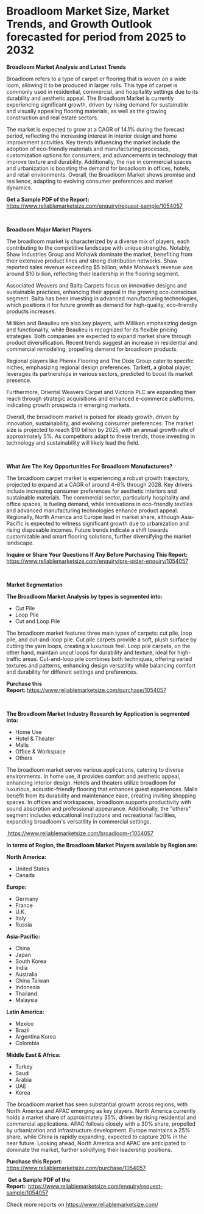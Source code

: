 <p><h1>Broadloom Market Size, Market Trends, and Growth Outlook forecasted for period from 2025 to 2032</h1></p><p><strong>Broadloom Market Analysis and Latest Trends</strong></p>
<p><p>Broadloom refers to a type of carpet or flooring that is woven on a wide loom, allowing it to be produced in larger rolls. This type of carpet is commonly used in residential, commercial, and hospitality settings due to its durability and aesthetic appeal. The Broadloom Market is currently experiencing significant growth, driven by rising demand for sustainable and visually appealing flooring materials, as well as the growing construction and real estate sectors.</p><p>The market is expected to grow at a CAGR of 14.1% during the forecast period, reflecting the increasing interest in interior design and home improvement activities. Key trends influencing the market include the adoption of eco-friendly materials and manufacturing processes, customization options for consumers, and advancements in technology that improve texture and durability. Additionally, the rise in commercial spaces and urbanization is boosting the demand for broadloom in offices, hotels, and retail environments. Overall, the Broadloom Market shows promise and resilience, adapting to evolving consumer preferences and market dynamics.</p></p>
<p><strong>Get a Sample PDF of the Report:&nbsp;</strong> <a href="https://www.reliablemarketsize.com/enquiry/request-sample/1054057?utm_campaign=1897&utm_medium=2&utm_source=Github&utm_content=ia&utm_term=09022025&utm_id=broadloom">https://www.reliablemarketsize.com/enquiry/request-sample/1054057</a></p>
<p>&nbsp;</p>
<p><strong>Broadloom Major Market Players</strong></p>
<p><p>The broadloom market is characterized by a diverse mix of players, each contributing to the competitive landscape with unique strengths. Notably, Shaw Industries Group and Mohawk dominate the market, benefiting from their extensive product lines and strong distribution networks. Shaw reported sales revenue exceeding $5 billion, while Mohawk’s revenue was around $10 billion, reflecting their leadership in the flooring segment.</p><p>Associated Weavers and Balta Carpets focus on innovative designs and sustainable practices, enhancing their appeal in the growing eco-conscious segment. Balta has been investing in advanced manufacturing technologies, which positions it for future growth as demand for high-quality, eco-friendly products increases.</p><p>Milliken and Beaulieu are also key players, with Milliken emphasizing design and functionality, while Beaulieu is recognized for its flexible pricing strategies. Both companies are expected to expand market share through product diversification. Recent trends suggest an increase in residential and commercial remodeling, propelling demand for broadloom products.</p><p>Regional players like Phenix Flooring and The Dixie Group cater to specific niches, emphasizing regional design preferences. Tarkett, a global player, leverages its partnerships in various sectors, predicted to boost its market presence.</p><p>Furthermore, Oriental Weavers Carpet and Victoria PLC are expanding their reach through strategic acquisitions and enhanced e-commerce platforms, indicating growth prospects in emerging markets.</p><p>Overall, the broadloom market is poised for steady growth, driven by innovation, sustainability, and evolving consumer preferences. The market size is projected to reach $10 billion by 2025, with an annual growth rate of approximately 5%. As competitors adapt to these trends, those investing in technology and sustainability will likely lead the field.</p></p>
<p>&nbsp;</p>
<p><strong>What Are The Key Opportunities For Broadloom Manufacturers?</strong></p>
<p><p>The broadloom carpet market is experiencing a robust growth trajectory, projected to expand at a CAGR of around 4-6% through 2028. Key drivers include increasing consumer preferences for aesthetic interiors and sustainable materials. The commercial sector, particularly hospitality and office spaces, is fueling demand, while innovations in eco-friendly textiles and advanced manufacturing technologies enhance product appeal. Regionally, North America and Europe lead in market share, although Asia-Pacific is expected to witness significant growth due to urbanization and rising disposable incomes. Future trends indicate a shift towards customizable and smart flooring solutions, further diversifying the market landscape.</p></p>
<p><strong>Inquire or Share Your Questions If Any Before Purchasing This Report:</strong> <a href="https://www.reliablemarketsize.com/enquiry/pre-order-enquiry/1054057?utm_campaign=1897&utm_medium=2&utm_source=Github&utm_content=ia&utm_term=09022025&utm_id=broadloom">https://www.reliablemarketsize.com/enquiry/pre-order-enquiry/1054057</a></p>
<p>&nbsp;</p>
<p><strong>Market Segmentation</strong></p>
<p><strong>The Broadloom Market Analysis by types is segmented into:</strong></p>
<p><ul><li>Cut Pile</li><li>Loop Pile</li><li>Cut and Loop Pile</li></ul></p>
<p><p>The broadloom market features three main types of carpets: cut pile, loop pile, and cut-and-loop pile. Cut pile carpets provide a soft, plush surface by cutting the yarn loops, creating a luxurious feel. Loop pile carpets, on the other hand, maintain uncut loops for durability and texture, ideal for high-traffic areas. Cut-and-loop pile combines both techniques, offering varied textures and patterns, enhancing design versatility while balancing comfort and durability for different settings and preferences.</p></p>
<p><strong>Purchase this Report:&nbsp;</strong><a href="https://www.reliablemarketsize.com/purchase/1054057?utm_campaign=1897&utm_medium=2&utm_source=Github&utm_content=ia&utm_term=09022025&utm_id=broadloom">https://www.reliablemarketsize.com/purchase/1054057</a></p>
<p>&nbsp;</p>
<p><strong>The Broadloom Market Industry Research by Application is segmented into:</strong></p>
<p><ul><li>Home Use</li><li>Hotel & Theater</li><li>Malls</li><li>Office & Workspace</li><li>Others</li></ul></p>
<p><p>The broadloom market serves various applications, catering to diverse environments. In home use, it provides comfort and aesthetic appeal, enhancing interior design. Hotels and theaters utilize broadloom for luxurious, acoustic-friendly flooring that enhances guest experiences. Malls benefit from its durability and maintenance ease, creating inviting shopping spaces. In offices and workspaces, broadloom supports productivity with sound absorption and professional appearance. Additionally, the "others" segment includes educational institutions and recreational facilities, expanding broadloom's versatility in commercial settings.</p></p>
<p><a href="https://www.reliablemarketsize.com/broadloom-r1054057?utm_campaign=1897&utm_medium=2&utm_source=Github&utm_content=ia&utm_term=09022025&utm_id=broadloom">&nbsp;https://www.reliablemarketsize.com/broadloom-r1054057</a></p>
<p><strong>In terms of Region, the Broadloom Market Players available by Region are:</strong></p>
<p>
    <p> <strong> North America: </strong>
        <ul>
            <li>United States</li>
            <li>Canada</li>
        </ul>
        </p> 
    <p> <strong> Europe: </strong>
        <ul>
            <li>Germany</li>
            <li>France</li>
            <li>U.K.</li>
            <li>Italy</li>
            <li>Russia</li>
        </ul>
        </p> 
    <p> <strong> Asia-Pacific: </strong>
        <ul>
            <li>China</li>
            <li>Japan</li>
            <li>South Korea</li>
            <li>India</li>
            <li>Australia</li>
            <li>China Taiwan</li>
            <li>Indonesia</li>
            <li>Thailand</li>
            <li>Malaysia</li>
        </ul>
        </p> 
    <p> <strong> Latin America: </strong>
        <ul>
            <li>Mexico</li>
            <li>Brazil</li>
            <li>Argentina Korea</li>
            <li>Colombia</li>
        </ul>
        </p> 
    <p> <strong> Middle East & Africa: </strong>
        <ul>
            <li>Turkey</li>
            <li>Saudi</li>
            <li>Arabia</li>
            <li>UAE</li>
            <li>Korea</li>
        </ul>
    </p>
    </p>
<p><p>The broadloom market has seen substantial growth across regions, with North America and APAC emerging as key players. North America currently holds a market share of approximately 35%, driven by rising residential and commercial applications. APAC follows closely with a 30% share, propelled by urbanization and infrastructure development. Europe maintains a 25% share, while China is rapidly expanding, expected to capture 20% in the near future. Looking ahead, North America and APAC are anticipated to dominate the market, further solidifying their leadership positions.</p></p>
<p><strong>Purchase this Report: </strong><a href="https://www.reliablemarketsize.com/purchase/1054057?utm_campaign=1897&utm_medium=2&utm_source=Github&utm_content=ia&utm_term=09022025&utm_id=broadloom">https://www.reliablemarketsize.com/purchase/1054057</a></p>
<p>&nbsp;<strong>Get a Sample PDF of the Report:&nbsp;&nbsp;</strong><a href="https://www.reliablemarketsize.com/enquiry/request-sample/1054057?utm_campaign=1897&utm_medium=2&utm_source=Github&utm_content=ia&utm_term=09022025&utm_id=broadloom">https://www.reliablemarketsize.com/enquiry/request-sample/1054057</a></p>
<p><strong></strong></p>
<p>Check more reports on <a href="https://www.reliablemarketsize.com/?utm_campaign=1897&utm_medium=2&utm_source=Github&utm_content=ia&utm_term=09022025&utm_id=broadloom">https://www.reliablemarketsize.com/</a></p>